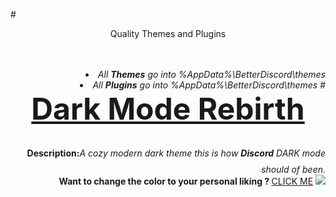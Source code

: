 #<DIV ALIGN=CENTER>Quality Themes and Plugins</div><br><div align=right><br>
<li><i>All <b>Themes</b> go into %AppData%\BetterDiscord\themes</i>
<li><i>All <b>Plugins</b> go into %AppData%\BetterDiscord\themes</i>
#<font size="25"><b><DIV ALIGN=CENTER><a href="https://github.com/Chaotiic/Discord-Themes-and-Plugins/blob/master/Themes/Dark%20Mode%20Rebirth.css">Dark Mode Rebirth</a></div></b></font>
<b>Description:</b><i>A cozy modern dark theme this is how <b>Discord</b> DARK mode should of been.</i><br>
<b>Want to change the color to your personal liking ? </b><a href="http://pastebin.com/jNQLS005">CLICK ME</a>
<img href="https://github.com/Chaotiic/Discord-Themes-and-Plugins/blob/master/Themes/Dark%20Mode%20Rebirth.css" src="http://i.imgur.com/YxxM0EI.png"></img>
